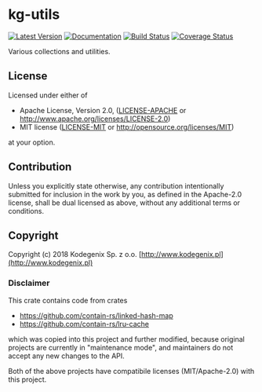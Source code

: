 # kg-utils

[![Latest Version](https://img.shields.io/crates/v/kg-utils.svg)](https://crates.io/crates/kg-utils)
[![Documentation](https://docs.rs/kg-utils/badge.svg)](https://docs.rs/kg-utils)
[![Build Status](https://travis-ci.org/Kodegenix/kg-utils.svg?branch=master)](https://travis-ci.org/Kodegenix/kg-utils)
[![Coverage Status](https://coveralls.io/repos/github/Kodegenix/kg-utils/badge.svg?branch=master)](https://coveralls.io/github/Kodegenix/kg-utils?branch=master)

Various collections and utilities.

## License

Licensed under either of

* Apache License, Version 2.0, ([LICENSE-APACHE](LICENSE-APACHE) or http://www.apache.org/licenses/LICENSE-2.0)
* MIT license ([LICENSE-MIT](LICENSE-MIT) or http://opensource.org/licenses/MIT)

at your option.

## Contribution

Unless you explicitly state otherwise, any contribution intentionally submitted
for inclusion in the work by you, as defined in the Apache-2.0 license, shall be dual licensed as above, without any
additional terms or conditions.

## Copyright

Copyright (c) 2018 Kodegenix Sp. z o.o. [http://www.kodegenix.pl](http://www.kodegenix.pl)

### Disclaimer

This crate contains code from crates 

* https://github.com/contain-rs/linked-hash-map
* https://github.com/contain-rs/lru-cache

which was copied into this project and further modified, because original projects are currently in "maintenance mode", 
and maintainers do not accept any new changes to the API.

Both of the above projects have compatibile licenses (MIT/Apache-2.0) with this project.
